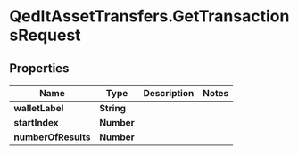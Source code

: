 # QedItAssetTransfers.GetTransactionsRequest

## Properties
Name | Type | Description | Notes
------------ | ------------- | ------------- | -------------
**walletLabel** | **String** |  | 
**startIndex** | **Number** |  | 
**numberOfResults** | **Number** |  | 


